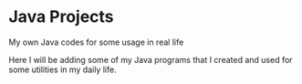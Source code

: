 # Java Projects
My own Java codes for some usage in real life

Here I will be adding some of my Java programs that I created and used for some utilities in my daily life. 
